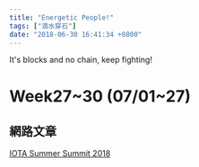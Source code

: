 ```yaml
---
title: "Energetic People!"
tags: ["滴水穿石"]
date: "2018-06-30 16:41:34 +0800"
---
```


It's blocks and no chain, keep fighting!

# Week27~30 (07/01~27)  

## 網路文章  

[IOTA Summer Summit 2018](https://blog.iota.org/iota-summer-summit-2018-9f9ced6ec1fe)  

